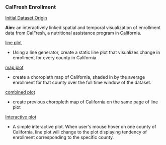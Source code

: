 ### CalFresh Enrollment

[Initial Dataset Origin](https://raw.githubusercontent.com/krisrs1128/stat992_f23/main/exercises/ps3/calfresh-small.csv)

**Aim**: an interactively linked spatial and temporal visualization of enrollment data from CalFresh, a nutritional assistance program in California. 

[line plot](https://star732.github.io/UW_Madison_STAT679/Calfresh_Enrollment/line_plot.html)

- Using a line generator, create a static line plot that visualizes change in enrollment for every county in California.

[map plot](https://star732.github.io/UW_Madison_STAT679/Calfresh_Enrollment/Maps/map_plot.html)

- create a choropleth map of California, shaded in by the average enrollment for that county over the full time window of the dataset.

[combined plot](https://star732.github.io/UW_Madison_STAT679/Calfresh_Enrollment/Combined/calfresh_enrollment_combined_plot.html)

- create previous choropleth map of California on the same page of line plot

[Interactive plot](https://star732.github.io/UW_Madison_STAT679/Calfresh_Enrollment/Interactive/interactive_calfresh.html)

- A simple interactive plot. When user's mouse hover on one county of California, line plot will change to the plot displaying tendency of enrollment corresponding to the specific county.
